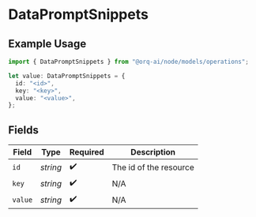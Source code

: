 # DataPromptSnippets

## Example Usage

```typescript
import { DataPromptSnippets } from "@orq-ai/node/models/operations";

let value: DataPromptSnippets = {
  id: "<id>",
  key: "<key>",
  value: "<value>",
};
```

## Fields

| Field                  | Type                   | Required               | Description            |
| ---------------------- | ---------------------- | ---------------------- | ---------------------- |
| `id`                   | *string*               | :heavy_check_mark:     | The id of the resource |
| `key`                  | *string*               | :heavy_check_mark:     | N/A                    |
| `value`                | *string*               | :heavy_check_mark:     | N/A                    |